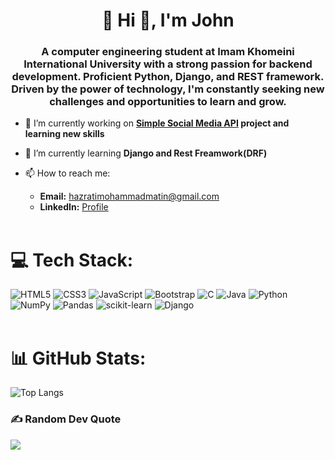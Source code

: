 <h1 align="center">💫 Hi 👋, I'm John</h1>
<h3 align="center">A computer engineering student at Imam Khomeini International University with a strong passion for backend development. Proficient Python, Django, and REST framework. Driven by the power of technology, I'm constantly seeking new challenges and opportunities to learn and grow.</h3>

- 🔭 I’m currently working on **[Simple Social Media API](https://github.com/John-6670/SimpleSocialApp) project and learning new skills**

- 🌱 I’m currently learning **Django and Rest Freamwork(DRF)**

- 📫 How to reach me:
    - **Email:** hazratimohammadmatin@gmail.com
    - **LinkedIn:** [Profile](https://www.linkedin.com/in/mohammadmatin-h-7b4209216?utm_source=share&utm_campaign=share_via&utm_content=profile&utm_medium=android_app)
  <br><br>
# 💻 Tech Stack:
 ![HTML5](https://img.shields.io/badge/html5-%23E34F26.svg?style=flat&logo=html5&logoColor=white) ![CSS3](https://img.shields.io/badge/css3-%231572B6.svg?style=flat&logo=css3&logoColor=white) ![JavaScript](https://img.shields.io/badge/javascript-%23323330.svg?style=flat&logo=javascript&logoColor=%23F7DF1E) ![Bootstrap](https://img.shields.io/badge/bootstrap-%238511FA.svg?style=flat&logo=bootstrap&logoColor=white) ![C](https://img.shields.io/badge/c-%2300599C.svg?style=flat&logo=c&logoColor=white) ![Java](https://img.shields.io/badge/java-%23ED8B00.svg?style=flat&logo=openjdk&logoColor=white) ![Python](https://img.shields.io/badge/python-3670A0?style=flat&logo=python&logoColor=ffdd54) ![NumPy](https://img.shields.io/badge/numpy-%23013243.svg?style=flat&logo=numpy&logoColor=white) ![Pandas](https://img.shields.io/badge/pandas-%23150458.svg?style=flat&logo=pandas&logoColor=white) ![scikit-learn](https://img.shields.io/badge/scikit--learn-%23F7931E.svg?style=flat&logo=scikit-learn&logoColor=white) ![Django](https://img.shields.io/badge/django-%23092E20.svg?style=flat&logo=django&logoColor=white)
<br><br>
# 📊 GitHub Stats:
<p><img align="center" src="https://github-readme-stats.vercel.app/api/top-langs/?username=John-6670&layout=donut&theme=dracula" alt="Top Langs" /></p>

### ✍️ Random Dev Quote
![](https://quotes-github-readme.vercel.app/api?type=horizontal&theme=radical)
